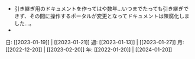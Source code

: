 - 引き継ぎ用のドキュメントを作ってはや数年…いつまでたっても引き継ぎできず、その間に操作するポータルが変更となってドキュメントは陳腐化しました…。
- 

日: [[2023-01-19]] | [[2023-01-21]]
週: [[2023-01-13]] | [[2023-01-27]]
月: [[2022-12-20]] | [[2023-02-20]]
年: [[2022-01-20]] | [[2024-01-20]]